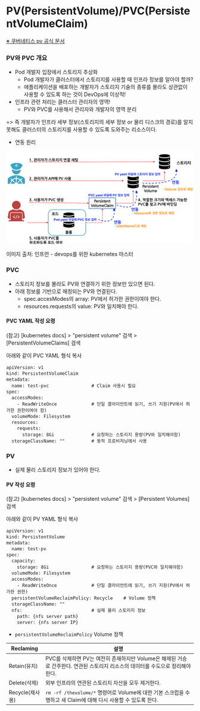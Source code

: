 # PV(PersistentVolume)/PVC(PersistentVolumeClaim)

[※ 쿠버네티스 pv 공식 문서](https://kubernetes.io/ko/docs/concepts/storage/persistent-volumes/)

### PV와 PVC 개요

* Pod 개발자 입장에서 스토리지 추상화
  * Pod 개발자가 클러스터에서 스토리지를 사용할 때 인프라 정보를 알아야 할까?
  * 애플리케이션을 배포하는 개발자가 스토리지 기술의 종류를 몰라도 상관없이 사용할 수 있도록 하는 것이 DevOps에 이상적!
* 인프라 관련 처리는 클러스터 관리자의 영역!
  * PV와 PVC를 사용해서 관리자와 개발자의 영역 분리

=> 즉 개발자가 인프라 세부 정보(스토리지의 세부 정보 or 물리 디스크의 경로)를 알지 못해도 클러스터의 스토리지를 사용할 수 있도록 도와주는 리소스이다.

* 연동 원리

![](/STEP1-core-concepts-of-k8s/images/16-PV-PVC-1.png)

이미지 출처: 인프런 - devops를 위한 kubernetes 마스터

### PVC

* 스토리지 정보를 몰라도 PV와 연결하기 위한 정보만 있으면 된다.
* 아래 정보를 기반으로 매칭되는 PV와 연결된다.
  * spec.accesModes의 array: PV에서 허가한 권한이여야 한다.
  * resources.requests의 value: PV와 일치해야 한다.

#### PVC YAML 작성 요령

(참고) [kubernetes docs] > "persistent volume" 검색 > [PersistentVolumeClaims] 검색

아래와 같이 PVC YAML 형식 복사
```
apiVersion: v1
kind: PersistentVolumeClaim
metadata:
  name: test-pvc                # Claim 사용시 필요
spec:
  accessModes:
    - ReadWriteOnce             # 단일 클라이언트에 읽기, 쓰기 지원(PV에서 허가한 권한이여야 함)
  volumeMode: Filesystem
  resources:
    requests:
      storage: 8Gi              # 요청하는 스토리지 용량(PV와 일치해야함)
  storageClassName: ""          # 동적 프로비저닝에서 사용
```

### PV

* 실제 물리 스토리지 정보가 있어야 한다.

#### PV 작성 요령

(참고) [kubernetes docs] > "persistent volume" 검색 > [Persistent Volumes] 검색

아래와 같이 PV YAML 형식 복사
```
apiVersion: v1
kind: PersistentVolume
metadata:
  name: test-pv
spec:
  capacity:
    storage: 8Gi                # 요청하는 스토리지 용량(PVC와 일치해야함)
  volumeMode: Filesystem
  accessModes:
    - ReadWriteOnce             # 단일 클라이언트에 읽기, 쓰기 지원(PV에서 허가한 권한)   
  persistentVolumeReclaimPolicy: Recycle    # Volume 정책
  storageClassName: ""
  nfs:                          # 실제 물리 스토리지 정보
    path: {nfs server path}
    server: {nfs server IP}
```

* `persistentVolumeReclaimPolicy` Volume 정책

| Reclaming | 설명 |
| --- | --- |
| Retain(유지) | PVC를 삭제하면 PV는 여전히 존재하지만 Volume은 해제된 거승로 간주한다. 연관된 스토리지 리소스의 데이터를 수도으로 정리해야한다. |
| Delete(삭제) | 외부 인프라의 연관된 스토리지 자산을 모두 제거한다. | 
| Recycle(재사용) | `rm -rf /thevolume/*` 명령어로 Volume에 대한 기본 스크럽을 수행하고 새 Claim에 대해 다시 사용할 수 있도록 한다. |